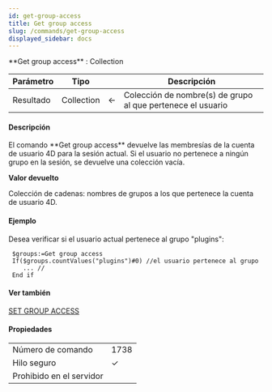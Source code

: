 ```yaml
---
id: get-group-access
title: Get group access
slug: /commands/get-group-access
displayed_sidebar: docs
---
```


<!--REF #_command_.Get group access.Syntax-->**Get group access** : Collection<!-- END REF-->
<!--REF #_command_.Get group access.Params-->
| Parámetro | Tipo |  | Descripción |
| --- | --- | --- | --- |
| Resultado | Collection | &#8592; | Colección de nombre(s) de grupo al que pertenece el usuario |

<!-- END REF-->

#### Descripción 

<!--REF #_command_.Get group access.Summary-->El comando **Get group access** devuelve las membresías de la cuenta de usuario 4D para la sesión actual.<!-- END REF--> Si el usuario no pertenece a ningún grupo en la sesión, se devuelve una colección vacía.

**Valor devuelto** 

Colección de cadenas: nombres de grupos a los que pertenece la cuenta de usuario 4D.

#### Ejemplo 

Desea verificar si el usuario actual pertenece al grupo "plugins":

```4d
 $groups:=Get group access
 If($groups.countValues("plugins")#0) //el usuario pertenece al grupo
    ... //
 End if
```

#### Ver también 

[SET GROUP ACCESS](set-group-access.md)  

#### Propiedades
|  |  |
| --- | --- |
| Número de comando | 1738 |
| Hilo seguro | &check; |
| Prohibido en el servidor ||


